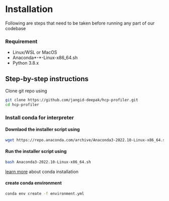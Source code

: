 # Installation
Following are steps that need to be taken before running any part of our codebase

### Requirement
   - Linux/WSL or MacOS
   - Anaconda*-*-Linux-x86_64.sh
   - Python 3.8.x

## Step-by-step instructions
Clone git repo using 
```bash
git clone https://github.com/jangid-deepak/hcp-profiler.git
cd hcp-profiler
```

### **Install conda for interpreter**

#### Downlaod the installer script using

```bash
wget https://repo.anaconda.com/archive/Anaconda3-2022.10-Linux-x86_64.sh
```
#### Run the installer script using
```bash
bash Anaconda3-2022.10-Linux-x86_64.sh
```
[learn more](https://www.how2shout.com/how-to/install-anaconda-wsl-windows-10-ubuntu-linux-app.html) about conda installation

#### create conda environment
```bash
conda env create -f environment.yml
```
